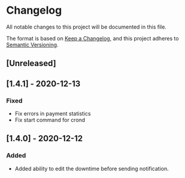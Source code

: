 # Changelog
All notable changes to this project will be documented in this file.

The format is based on [Keep a Changelog](https://keepachangelog.com/en/1.0.0/),
and this project adheres to [Semantic Versioning](https://semver.org/spec/v2.0.0.html).

## [Unreleased]

## [1.4.1] - 2020-12-13
### Fixed
- Fix errors in payment statistics
- Fix start command for crond

## [1.4.0] - 2020-12-12
### Added
- Added ability to edit the downtime before sending notification.
